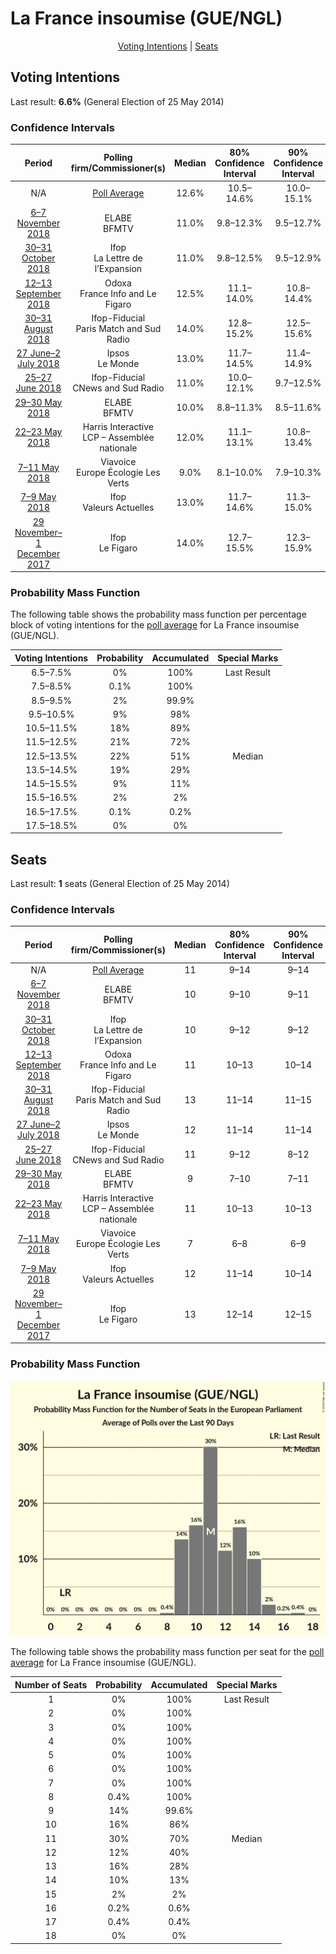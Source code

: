 # La France insoumise (GUE/NGL)

<p align="center"><a href="#voting-intentions">Voting Intentions</a> | <a href="#seats">Seats</a></p>

## Voting Intentions

Last result: **6.6%** (General Election of 25 May 2014)

### Confidence Intervals

| Period     | Polling firm/Commissioner(s) | Median | 80% Confidence Interval | 90% Confidence Interval | 95% Confidence Interval | 99% Confidence Interval |
|:----------:|:----------------:|:-----------:|:-----------------------:|:-----------------------:|:-----------------------:|:-----------------------:|
| N/A | [Poll Average](average.html) | 12.6% | 10.5–14.6% | 10.0–15.1% | 9.6–15.4% | 9.0–16.1% |
| [6–7 November 2018](2018-11-07-ELABE.html) | ELABE <br> BFMTV | 11.0% | 9.8–12.3% | 9.5–12.7% | 9.2–13.1% | 8.6–13.7% |
| [30–31 October 2018](2018-10-31-Ifop.html) | Ifop <br> La Lettre de l’Expansion | 11.0% | 9.8–12.5% | 9.5–12.9% | 9.2–13.3% | 8.6–14.0% |
| [12–13 September 2018](2018-09-13-Odoxa.html) | Odoxa <br> France Info and Le Figaro | 12.5% | 11.1–14.0% | 10.8–14.4% | 10.5–14.8% | 9.9–15.5% |
| [30–31 August 2018](2018-08-31-Ifop-Fiducial.html) | Ifop-Fiducial <br> Paris Match and Sud Radio | 14.0% | 12.8–15.2% | 12.5–15.6% | 12.3–15.9% | 11.7–16.5% |
| [27 June–2 July 2018](2018-07-02-Ipsos.html) | Ipsos <br> Le Monde | 13.0% | 11.7–14.5% | 11.4–14.9% | 11.1–15.3% | 10.5–16.0% |
| [25–27 June 2018](2018-06-27-Ifop-Fiducial.html) | Ifop-Fiducial <br> CNews and Sud Radio | 11.0% | 10.0–12.1% | 9.7–12.5% | 9.4–12.8% | 9.0–13.3% |
| [29–30 May 2018](2018-05-30-ELABE.html) | ELABE <br> BFMTV | 10.0% | 8.8–11.3% | 8.5–11.6% | 8.2–12.0% | 7.7–12.6% |
| [22–23 May 2018](2018-05-23-HarrisInteractive.html) | Harris Interactive <br> LCP – Assemblée nationale | 12.0% | 11.1–13.1% | 10.8–13.4% | 10.5–13.7% | 10.1–14.2% |
| [7–11 May 2018](2018-05-11-Viavoice.html) | Viavoice <br> Europe Écologie Les Verts | 9.0% | 8.1–10.0% | 7.9–10.3% | 7.7–10.6% | 7.3–11.1% |
| [7–9 May 2018](2018-05-09-Ifop.html) | Ifop <br> Valeurs Actuelles | 13.0% | 11.7–14.6% | 11.3–15.0% | 11.0–15.4% | 10.4–16.1% |
| [29 November–1 December 2017](2017-12-01-Ifop.html) | Ifop <br> Le Figaro | 14.0% | 12.7–15.5% | 12.3–15.9% | 12.0–16.3% | 11.4–17.0% |

### Probability Mass Function

The following table shows the probability mass function per percentage block of voting intentions for the [poll average](average.html) for La France insoumise (GUE/NGL).

| Voting Intentions | Probability | Accumulated | Special Marks |
|:-----------------:|:-----------:|:-----------:|:-------------:|
| 6.5–7.5% | 0% | 100% | Last Result |
| 7.5–8.5% | 0.1% | 100% |  |
| 8.5–9.5% | 2% | 99.9% |  |
| 9.5–10.5% | 9% | 98% |  |
| 10.5–11.5% | 18% | 89% |  |
| 11.5–12.5% | 21% | 72% |  |
| 12.5–13.5% | 22% | 51% | Median |
| 13.5–14.5% | 19% | 29% |  |
| 14.5–15.5% | 9% | 11% |  |
| 15.5–16.5% | 2% | 2% |  |
| 16.5–17.5% | 0.1% | 0.2% |  |
| 17.5–18.5% | 0% | 0% |  |


## Seats

Last result: **1** seats (General Election of 25 May 2014)

### Confidence Intervals

| Period     | Polling firm/Commissioner(s) | Median | 80% Confidence Interval | 90% Confidence Interval | 95% Confidence Interval | 99% Confidence Interval |
|:----------:|:----------------:|:------:|:-----------------------:|:-----------------------:|:-----------------------:|:-----------------------:|
| N/A | [Poll Average](average.html) | 11 | 9–14 | 9–14 | 9–14 | 9–16 |
| [6–7 November 2018](2018-11-07-ELABE.html) | ELABE <br> BFMTV | 10 | 9–10 | 9–11 | 9–11 | 8–12 |
| [30–31 October 2018](2018-10-31-Ifop.html) | Ifop <br> La Lettre de l’Expansion | 10 | 9–12 | 9–12 | 9–13 | 8–14 |
| [12–13 September 2018](2018-09-13-Odoxa.html) | Odoxa <br> France Info and Le Figaro | 11 | 10–13 | 10–14 | 10–14 | 10–15 |
| [30–31 August 2018](2018-08-31-Ifop-Fiducial.html) | Ifop-Fiducial <br> Paris Match and Sud Radio | 13 | 11–14 | 11–15 | 10–15 | 10–17 |
| [27 June–2 July 2018](2018-07-02-Ipsos.html) | Ipsos <br> Le Monde | 12 | 11–14 | 11–14 | 11–14 | 10–15 |
| [25–27 June 2018](2018-06-27-Ifop-Fiducial.html) | Ifop-Fiducial <br> CNews and Sud Radio | 11 | 9–12 | 8–12 | 8–12 | 8–12 |
| [29–30 May 2018](2018-05-30-ELABE.html) | ELABE <br> BFMTV | 9 | 7–10 | 7–11 | 7–11 | 7–11 |
| [22–23 May 2018](2018-05-23-HarrisInteractive.html) | Harris Interactive <br> LCP – Assemblée nationale | 11 | 10–13 | 10–13 | 9–13 | 9–14 |
| [7–11 May 2018](2018-05-11-Viavoice.html) | Viavoice <br> Europe Écologie Les Verts | 7 | 6–8 | 6–9 | 6–9 | 6–10 |
| [7–9 May 2018](2018-05-09-Ifop.html) | Ifop <br> Valeurs Actuelles | 12 | 11–14 | 10–14 | 10–15 | 9–15 |
| [29 November–1 December 2017](2017-12-01-Ifop.html) | Ifop <br> Le Figaro | 13 | 12–14 | 12–15 | 11–16 | 11–16 |

### Probability Mass Function

![Graph with seats probability mass function not yet produced](average-seats-pmf-lafranceinsoumiseguengl.png "Seats Probability Mass Function")

The following table shows the probability mass function per seat for the [poll average](average.html) for La France insoumise (GUE/NGL).

| Number of Seats | Probability | Accumulated | Special Marks |
|:---------------:|:-----------:|:-----------:|:-------------:|
| 1 | 0% | 100% | Last Result |
| 2 | 0% | 100% |  |
| 3 | 0% | 100% |  |
| 4 | 0% | 100% |  |
| 5 | 0% | 100% |  |
| 6 | 0% | 100% |  |
| 7 | 0% | 100% |  |
| 8 | 0.4% | 100% |  |
| 9 | 14% | 99.6% |  |
| 10 | 16% | 86% |  |
| 11 | 30% | 70% | Median |
| 12 | 12% | 40% |  |
| 13 | 16% | 28% |  |
| 14 | 10% | 13% |  |
| 15 | 2% | 2% |  |
| 16 | 0.2% | 0.6% |  |
| 17 | 0.4% | 0.4% |  |
| 18 | 0% | 0% |  |


